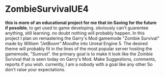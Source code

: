 # ZombieSurvivalUE4
**this is more of an educational project for me that im Saving for the future if possible**, to get used to game developing. obviously can't guarentee anything, still learning. no doubt nothing will probably happen. In this project I plan on remastering the Garry's Mod gamemode "Zombie Survival" made by *William "JetBoom" Moodhe* into Unreal Engine 5. The desired theme will probably fit in the lines of the most popular server hosting the gamemode, "Sunrust".  the primary goal is to make it look like the Zombie Survival that is seen today on Garry's Mod. Make Suggestions, comments, reports if you wish. currently, I am a nobody with a goal like any other So don't raise your expectations.
